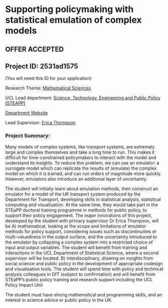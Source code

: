 # Supporting policymaking with statistical emulation of complex models

## **OFFER ACCEPTED**

## Project ID: **2531ad1575**
(You will need this ID for your application)

Research Theme: [Mathematical Sciences](../themes/mathematical-sciences.md)

UCL Lead department: [Science, Technology, Engineering and Public Policy (STEAPP)](../departments/science-technology-engineering-and-public-policy.md)

[Department Website](https://www.ucl.ac.uk/steapp)

Lead Supervisor: [Erica Thompson](https://profiles.ucl.ac.uk/66106)

### Project Summary:

Many models of complex systems, like transport systems, are extremely large and complex themselves and take a long time to run.  This makes it difficult for time-constrained policymakers to interact with the model and understand its insights. To reduce this problem, we can use an emulator: a surrogate model which can replicate the results of (emulate) the complex model on which it is trained, and can run orders of magnitude more quickly.  However, emulators also introduce an additional layer of uncertainty.

The student will initially learn about emulation methods, then construct an emulator for a model of the UK transport system produced by the Department for Transport, developing skills in statistical analysis, statistical computing and visualisation.  At the same time, they would take part in the STEaPP doctoral training programme in methods for public policy, to support their policy engagement.
The major innovations of this project, developed by the student with primary supervisor Dr Erica Thompson, will be 
A)	mathematical, looking at the scope and limitations of emulator methods for policy support, considering issues such as discontinuities or multi-valuedness in the output surface, and the uncertainty introduced to the emulator by collapsing a complex system into a restricted choice of input and output variables. The student will benefit from training and interactions in the UCL Department of Statistical Science, where a second supervisor will be located.
B)	interdisciplinary, drawing on insights from social science and public policy in the development of appropriate codesign and visualisation tools.  The student will spend time with policy and technical analysis colleagues in DfT (subject to confirmation) and will benefit from STEaPP’s public policy training and research support including the UCL Policy Impact Unit 

The student must have strong mathematical and programming skills, and an interest in science advice or public policy in the UK.
